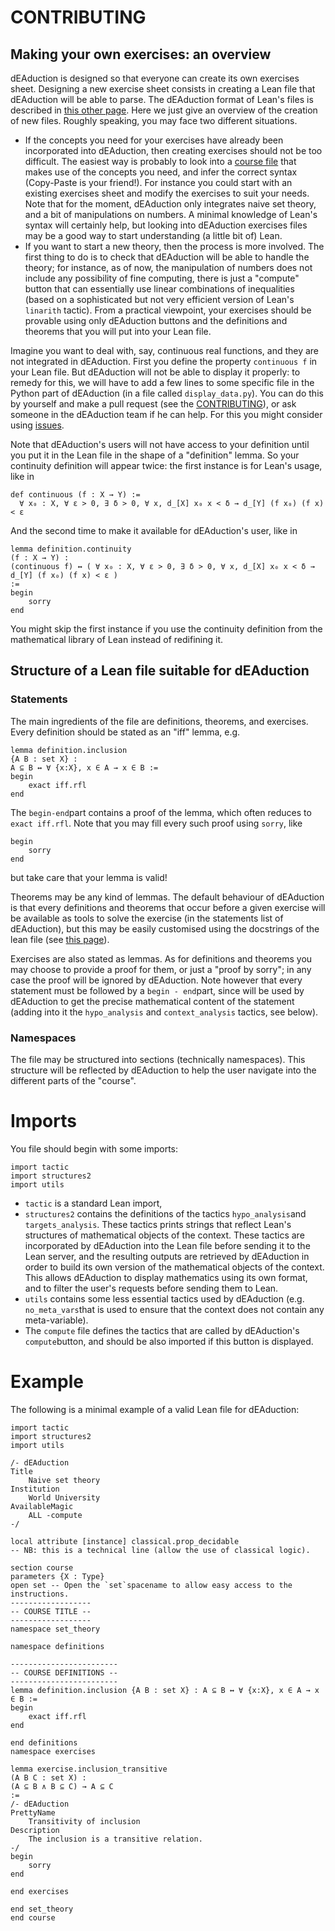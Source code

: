 # CONTRIBUTING

## Making your own exercises: an overview
dEAduction is designed so that everyone can create its own exercises sheet. Designing a new exercise sheet consists in creating a Lean file
that dEAduction will be able to parse. The dEAduction format of Lean's files is described in [this other page](https://github.com/dEAduction/dEAduction/wiki/d%E2%88%83%E2%88%80duction-format-for-Lean-files).
Here we just give an overview of the creation of new files. Roughly speaking, you may face two different situations.
* If the concepts you need for your exercises have already been incorporated into dEAduction, then creating exercises should not be too difficult.
The easiest way is probably to look into a [course file](src/exercises) that makes use of the concepts you need, and infer the correct syntax (Copy-Paste is your friend!).
For instance you could start with an existing exercises sheet and modify the exercises to suit your needs.
Note that for the moment, dEAduction only integrates naive set theory, and a bit of manipulations on numbers.
A minimal knowledge of Lean's syntax will certainly help,
but looking into dEAduction exercises files may be a good way to start understanding (a little bit of) Lean.
* If you want to start a new theory, then the process is more involved.
The first thing to do is to check that dEAduction will be able to handle the theory; 
for instance, as of now, the manipulation of numbers does not include any possibility of fine computing, there is just a "compute" button that can essentially
use linear combinations of inequalities (based on a sophisticated but not very efficient version of Lean's `linarith` tactic).
From a practical viewpoint, your exercises should be provable using only dEAduction buttons and the definitions and theorems that you will put into your Lean file.

Imagine you want to deal with, say, continuous real functions, and they are not integrated in dEAduction.
First you define the property `continuous f` in your Lean file. But dEAduction will not be able to display it properly: to remedy for this,
we will have to add a few lines to some specific file in the Python part of dEAduction (in a file called `display_data.py`).
You can do this by yourself and make a pull request (see the [CONTRIBUTING](https://github.com/dEAduction/dEAduction/blob/master/CONTRIBUTING.md)),
or ask someone in the dEAduction team if he can help. For this you might consider using [issues](https://github.com/dEAduction/dEAduction/issues).

Note that dEAduction's users will not have access to your definition until you put it in the Lean file in the shape of a "definition" lemma. So your continuity definition will appear twice: the first instance is for Lean's usage, like in
```
def continuous (f : X → Y) :=
  ∀ x₀ : X, ∀ ε > 0, ∃ δ > 0, ∀ x, d_[X] x₀ x < δ → d_[Y] (f x₀) (f x) < ε   
```
And the second time to make it available for dEAduction's user, like in
```
lemma definition.continuity
(f : X → Y) :
(continuous f) ↔ ( ∀ x₀ : X, ∀ ε > 0, ∃ δ > 0, ∀ x, d_[X] x₀ x < δ → d_[Y] (f x₀) (f x) < ε )
:=
begin
    sorry
end
```
You might skip the first instance if you use the continuity definition from the mathematical library of Lean instead of redifining it.

## Structure of a Lean file suitable for dEAduction
### Statements
The main ingredients of the file are definitions, theorems, and exercises.
Every definition should be stated as an "iff" lemma, e.g.
```
lemma definition.inclusion
{A B : set X} :
A ⊆ B ↔ ∀ {x:X}, x ∈ A → x ∈ B :=
begin
    exact iff.rfl
end
```
The `begin-end`part contains a proof of the lemma, which often reduces to `exact iff.rfl`. Note that you may fill every such proof using `sorry`, like
```
begin
    sorry
end
```
but take care that your lemma is valid!

Theorems may be any kind of lemmas.
The default behaviour of dEAduction is that every definitions and theorems that occur before a given exercise will be available as tools to solve the exercise
(in the statements list of dEAduction),
but this may be easily customised using the docstrings of the lean file (see [this page](https://github.com/dEAduction/dEAduction/wiki/d%E2%88%83%E2%88%80duction-format-for-Lean-files)).

Exercises are also stated as lemmas. As for definitions and theorems you may choose to provide a proof for them, or just a "proof by sorry";
in any case the proof will be ignored by dEAduction. Note however that every statement must be followed by a `begin - end`part, since will be used by dEAduction to get the precise mathematical content of the statement (adding into it the `hypo_analysis` and `context_analysis` tactics, see below).

### Namespaces
The file may be structured into sections (technically namespaces).
This structure will be reflected by dEAduction to help the user navigate into the different parts of the "course".

# Imports
You file should begin with some imports:
```
import tactic
import structures2
import utils
```
* `tactic` is a standard Lean import,
* `structures2` contains the definitions of the tactics `hypo_analysis`and `targets_analysis`. These tactics prints strings that reflect Lean's structures
of mathematical objects of the context. These tactics are incorporated by dEAduction into the Lean file before sending it to the Lean server,
and the resulting outputs are retrieved by dEAduction in order to build its own version of the mathematical objects of the context.
This allows dEAduction to display mathematics using its own format, and to filter the user's requests before sending them to Lean.
* `utils` contains some less essential tactics used by dEAduction (e.g. `no_meta_vars`that is used to ensure that the context does not contain any meta-variable).
* The `compute` file defines the tactics that are called by dEAduction's `compute`button, and should be also imported if this button is displayed.

# Example
The following is a minimal example of a valid Lean file for dEAduction:
```
import tactic
import structures2
import utils

/- dEAduction
Title
    Naive set theory
Institution
    World University
AvailableMagic
    ALL -compute
-/

local attribute [instance] classical.prop_decidable
-- NB: this is a technical line (allow the use of classical logic).

section course
parameters {X : Type}
open set -- Open the `set`spacename to allow easy access to the instructions.
------------------
-- COURSE TITLE --
------------------
namespace set_theory

namespace definitions

------------------------
-- COURSE DEFINITIONS --
------------------------
lemma definition.inclusion {A B : set X} : A ⊆ B ↔ ∀ {x:X}, x ∈ A → x ∈ B :=
begin
    exact iff.rfl
end

end definitions
namespace exercises

lemma exercise.inclusion_transitive
(A B C : set X) :
(A ⊆ B ∧ B ⊆ C) → A ⊆ C
:=
/- dEAduction
PrettyName
    Transitivity of inclusion
Description
    The inclusion is a transitive relation.
-/
begin
    sorry
end

end exercises

end set_theory
end course
